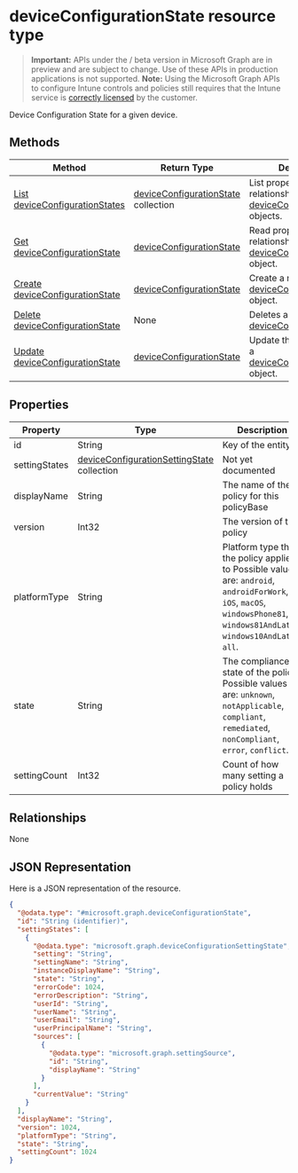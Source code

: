 ﻿# deviceConfigurationState resource type

> **Important:** APIs under the / beta version in Microsoft Graph are in preview and are subject to change. Use of these APIs in production applications is not supported.
> **Note:** Using the Microsoft Graph APIs to configure Intune controls and policies still requires that the Intune service is [correctly licensed](https://go.microsoft.com/fwlink/?linkid=839381) by the customer.

Device Configuration State for a given device.
## Methods
|Method|Return Type|Description|
|---|---|---|
|[List deviceConfigurationStates](https://developer.microsoft.com/en-us/graph/docs/api-reference/beta/api/api/intune_deviceconfig_deviceconfigurationstate_list.md)|[deviceConfigurationState](https://developer.microsoft.com/en-us/graph/docs/api-reference/beta/api/resources/intune_deviceconfig_deviceconfigurationstate.md) collection|List properties and relationships of the [deviceConfigurationState](https://developer.microsoft.com/en-us/graph/docs/api-reference/beta/api/resources/intune_deviceconfig_deviceconfigurationstate.md) objects.|
|[Get deviceConfigurationState](https://developer.microsoft.com/en-us/graph/docs/api-reference/beta/api/api/intune_deviceconfig_deviceconfigurationstate_get.md)|[deviceConfigurationState](https://developer.microsoft.com/en-us/graph/docs/api-reference/beta/api/resources/intune_deviceconfig_deviceconfigurationstate.md)|Read properties and relationships of the [deviceConfigurationState](https://developer.microsoft.com/en-us/graph/docs/api-reference/beta/api/resources/intune_deviceconfig_deviceconfigurationstate.md) object.|
|[Create deviceConfigurationState](https://developer.microsoft.com/en-us/graph/docs/api-reference/beta/api/api/intune_deviceconfig_deviceconfigurationstate_create.md)|[deviceConfigurationState](https://developer.microsoft.com/en-us/graph/docs/api-reference/beta/api/resources/intune_deviceconfig_deviceconfigurationstate.md)|Create a new [deviceConfigurationState](https://developer.microsoft.com/en-us/graph/docs/api-reference/beta/api/resources/intune_deviceconfig_deviceconfigurationstate.md) object.|
|[Delete deviceConfigurationState](https://developer.microsoft.com/en-us/graph/docs/api-reference/beta/api/api/intune_deviceconfig_deviceconfigurationstate_delete.md)|None|Deletes a [deviceConfigurationState](https://developer.microsoft.com/en-us/graph/docs/api-reference/beta/api/resources/intune_deviceconfig_deviceconfigurationstate.md).|
|[Update deviceConfigurationState](https://developer.microsoft.com/en-us/graph/docs/api-reference/beta/api/api/intune_deviceconfig_deviceconfigurationstate_update.md)|[deviceConfigurationState](https://developer.microsoft.com/en-us/graph/docs/api-reference/beta/api/resources/intune_deviceconfig_deviceconfigurationstate.md)|Update the properties of a [deviceConfigurationState](https://developer.microsoft.com/en-us/graph/docs/api-reference/beta/api/resources/intune_deviceconfig_deviceconfigurationstate.md) object.|

## Properties
|Property|Type|Description|
|---|---|---|
|id|String|Key of the entity.|
|settingStates|[deviceConfigurationSettingState](https://developer.microsoft.com/en-us/graph/docs/api-reference/beta/api/resources/intune_deviceconfig_deviceconfigurationsettingstate.md) collection|Not yet documented|
|displayName|String|The name of the policy for this policyBase|
|version|Int32|The version of the policy|
|platformType|String|Platform type that the policy applies to Possible values are: `android`, `androidForWork`, `iOS`, `macOS`, `windowsPhone81`, `windows81AndLater`, `windows10AndLater`, `all`.|
|state|String|The compliance state of the policy Possible values are: `unknown`, `notApplicable`, `compliant`, `remediated`, `nonCompliant`, `error`, `conflict`.|
|settingCount|Int32|Count of how many setting a policy holds|

## Relationships
None
## JSON Representation
Here is a JSON representation of the resource.
<!-- {
  "blockType": "resource",
  "keyProperty": "id",
  "@odata.type": "microsoft.graph.deviceConfigurationState"
}
-->
```json
{
  "@odata.type": "#microsoft.graph.deviceConfigurationState",
  "id": "String (identifier)",
  "settingStates": [
    {
      "@odata.type": "microsoft.graph.deviceConfigurationSettingState",
      "setting": "String",
      "settingName": "String",
      "instanceDisplayName": "String",
      "state": "String",
      "errorCode": 1024,
      "errorDescription": "String",
      "userId": "String",
      "userName": "String",
      "userEmail": "String",
      "userPrincipalName": "String",
      "sources": [
        {
          "@odata.type": "microsoft.graph.settingSource",
          "id": "String",
          "displayName": "String"
        }
      ],
      "currentValue": "String"
    }
  ],
  "displayName": "String",
  "version": 1024,
  "platformType": "String",
  "state": "String",
  "settingCount": 1024
}
```



